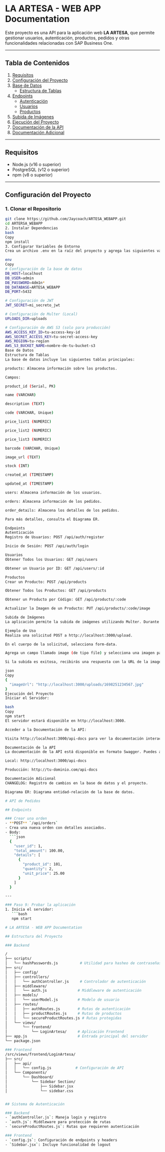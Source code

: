 # **LA ARTESA - WEB APP Documentation**

Este proyecto es una API para la aplicación web **LA ARTESA**, que permite gestionar usuarios, autenticación, productos, pedidos y otras funcionalidades relacionadas con SAP Business One.

---

## **Tabla de Contenidos**
1. [Requisitos](#requisitos)
2. [Configuración del Proyecto](#configuración-del-proyecto)
3. [Base de Datos](#base-de-datos)
   - [Estructura de Tablas](#estructura-de-tablas)
4. [Endpoints](#endpoints)
   - [Autenticación](#autenticación)
   - [Usuarios](#usuarios)
   - [Productos](#productos)
5. [Subida de Imágenes](#subida-de-imágenes)
6. [Ejecución del Proyecto](#ejecución-del-proyecto)
7. [Documentación de la API](#documentación-de-la-api)
8. [Documentación Adicional](#documentación-adicional)

---

## **Requisitos**
- Node.js (v16 o superior)
- PostgreSQL (v12 o superior)
- npm (v8 o superior)

---

## **Configuración del Proyecto**

### **1. Clonar el Repositorio**
```bash
git clone https://github.com/Jaycoach/ARTESA_WEBAPP.git
cd ARTERSA_WEBAPP
2. Instalar Dependencias
bash
Copy
npm install
3. Configurar Variables de Entorno
Crea un archivo .env en la raíz del proyecto y agrega las siguientes variables:

env
Copy
# Configuración de la base de datos
DB_HOST=localhost
DB_USER=admin
DB_PASSWORD=4dm1n*
DB_DATABASE=ARTESA_WEBAPP
DB_PORT=5432

# Configuración de JWT
JWT_SECRET=mi_secreto_jwt

# Configuración de Multer (Local)
UPLOADS_DIR=uploads

# Configuración de AWS S3 (solo para producción)
AWS_ACCESS_KEY_ID=tu-access-key-id
AWS_SECRET_ACCESS_KEY=tu-secret-access-key
AWS_REGION=tu-region
AWS_S3_BUCKET_NAME=nombre-de-tu-bucket-s3
Base de Datos
Estructura de Tablas
La base de datos incluye las siguientes tablas principales:

products: Almacena información sobre los productos.

Campos:

product_id (Serial, PK)

name (VARCHAR)

description (TEXT)

code (VARCHAR, Unique)

price_list1 (NUMERIC)

price_list2 (NUMERIC)

price_list3 (NUMERIC)

barcode (VARCHAR, Unique)

image_url (TEXT)

stock (INT)

created_at (TIMESTAMP)

updated_at (TIMESTAMP)

users: Almacena información de los usuarios.

orders: Almacena información de los pedidos.

order_details: Almacena los detalles de los pedidos.

Para más detalles, consulta el Diagrama ER.

Endpoints
Autenticación
Registro de Usuarios: POST /api/auth/register

Inicio de Sesión: POST /api/auth/login

Usuarios
Obtener Todos los Usuarios: GET /api/users

Obtener un Usuario por ID: GET /api/users/:id

Productos
Crear un Producto: POST /api/products

Obtener Todos los Productos: GET /api/products

Obtener un Producto por Código: GET /api/products/:code

Actualizar la Imagen de un Producto: PUT /api/products/:code/image

Subida de Imágenes
La aplicación permite la subida de imágenes utilizando Multer. Durante el desarrollo, las imágenes se almacenan en la carpeta uploads del servidor. En producción, las imágenes se suben a Amazon S3.

Ejemplo de Uso
Realiza una solicitud POST a http://localhost:3000/upload.

En el cuerpo de la solicitud, selecciona form-data.

Agrega un campo llamado image (de tipo file) y selecciona una imagen para subir.

Si la subida es exitosa, recibirás una respuesta con la URL de la imagen:

json
Copy
{
  "imageUrl": "http://localhost:3000/uploads/1698251234567.jpg"
}
Ejecución del Proyecto
Iniciar el Servidor:

bash
Copy
npm start
El servidor estará disponible en http://localhost:3000.

Acceder a la Documentación de la API:

Visita http://localhost:3000/api-docs para ver la documentación interactiva de la API.

Documentación de la API
La documentación de la API está disponible en formato Swagger. Puedes acceder a ella en:

Local: http://localhost:3000/api-docs

Producción: http://tu-dominio.com/api-docs

Documentación Adicional
CHANGELOG: Registro de cambios en la base de datos y el proyecto.

Diagrama ER: Diagrama entidad-relación de la base de datos.

# API de Pedidos

## Endpoints

### Crear una orden
- **POST** `/api/orders`
- Crea una nueva orden con detalles asociados.
- Body:
  ```json
  {
    "user_id": 1,
    "total_amount": 100.00,
    "details": [
      {
        "product_id": 101,
        "quantity": 2,
        "unit_price": 25.00
      }
    ]
  }

---

### Paso 9: Probar la aplicación
1. Inicia el servidor:
   ```bash
   npm start

# LA ARTESA - WEB APP Documentation

## Estructura del Proyecto

### Backend

/
├── scripts/
│   └── hashPasswords.js          # Utilidad para hasheo de contraseñas
├── src/
│   ├── config/
│   ├── controllers/
│   │   └── authController.js     # Controlador de autenticación
│   ├── middleware/
│   │   └── auth.js              # Middleware de autenticación
│   ├── models/
│   │   └── userModel.js         # Modelo de usuario
│   ├── routes/
│   │   ├── authRoutes.js        # Rutas de autenticación
│   │   ├── productRoutes.js     # Rutas de productos
│   │   └── secureProductRoutes.js # Rutas protegidas
│   └── views/
│       └── frontend/
│           └── LoginArtesa/     # Aplicación Frontend
├── app.js                       # Entrada principal del servidor
└── package.json

### Frontend
/src/views/frontend/LoginArtesa/
├── src/
│   ├── api/
│   │   └── config.js           # Configuración de API
│   └── Components/
│       └── Dashboard/
│           └── Sidebar Section/
│               ├── Sidebar.jsx
│               └── sidebar.css


## Sistema de Autenticación

### Backend
- `authController.js`: Maneja login y registro
- `auth.js`: Middleware para protección de rutas
- `secureProductRoutes.js`: Rutas que requieren autenticación

### Frontend
- `config.js`: Configuración de endpoints y headers
- `Sidebar.jsx`: Incluye funcionalidad de logout
